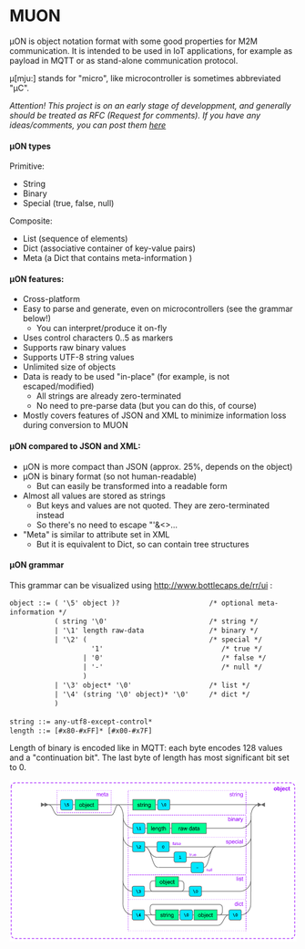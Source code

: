 # MUON
µON is object notation format with some good properties for M2M communication.
It is intended to be used in IoT applications, for example as payload in MQTT or as stand-alone communication protocol.

µ[mju:] stands for "micro", like microcontroller is sometimes abbreviated "µC".

*Attention! This project is on an early stage of developpment, and generally should be treated as RFC  (Request for comments). If you have any ideas/comments, you can post them [here](https://github.com/vshymanskyy/MUON/issues/1)*

#### µON types
Primitive:
* String
* Binary
* Special (true, false, null)

Composite:
* List (sequence of elements)
* Dict (associative container of key-value pairs)
* Meta (a Dict that contains meta-information )

#### µON features:
* Cross-platform
* Easy to parse and generate, even on microcontrollers (see the grammar below!)
  * You can interpret/produce it on-fly
* Uses control characters 0..5 as markers
* Supports raw binary values
* Supports UTF-8 string values
* Unlimited size of objects
* Data is ready to be used "in-place" (for example, is not escaped/modified)
  * All strings are already zero-terminated
  * No need to pre-parse data (but you can do this, of course)
* Mostly covers features of JSON and XML to minimize information loss during conversion to MUON

#### µON compared to JSON and XML:
* µON is more compact than JSON (approx. 25%, depends on the object)
* µON is binary format (so not human-readable)
  * But can easily be transformed into a readable form
* Almost all values are stored as strings
  * But keys and values are not quoted. They are zero-terminated instead
  * So there's no need to escape "'&<>...
* "Meta" is similar to attribute set in XML
  * But it is equivalent to Dict, so can contain tree structures

#### µON grammar
This grammar can be visualized using http://www.bottlecaps.de/rr/ui :

    object ::= ( '\5' object )?                      /* optional meta-information */
               ( string '\0'                         /* string */
               | '\1' length raw-data                /* binary */
               | '\2' (                              /* special */
                        '1'                             /* true */
                      | '0'                             /* false */
                      | '-'                             /* null */
                      )
               | '\3' object* '\0'                   /* list */
               | '\4' (string '\0' object)* '\0'     /* dict */
               )
    
    string ::= any-utf8-except-control*
    length ::= [#x80-#xFF]* [#x00-#x7F]

Length of binary is encoded like in MQTT: each byte encodes 128 values and a "continuation bit". The last byte of length has most significant bit set to 0.

![alt tag](docs/object.png?raw=true)

